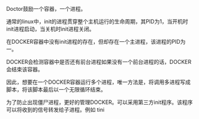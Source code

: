 Doctor鼓励一个容器，一个进程。

通常的linux中，init的进程贯穿整个主机运行的生命周期，其PID为1，当开机时init进程启动，当关机时init进程关闭。

在DOCKER容器中没有init进程的存在，但却存在一个主进程，该进程的PID为一。

DOCKER会检测容器中是否还有前台进程如果没有一个前台进程的话，DOCKER会结束该容器。
 
因此，想要在一个DOCKER容器运行多个进程，唯一方法是，将调用多进程写成脚本，将该脚本最后以一个无限循环结束。

为了防止出现僵尸进程，更好的管理DOCKER。可以采用第三方init程序。该程序可以将收到的信号转发给子进程。例如 tini